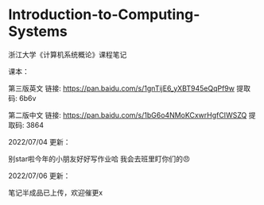 # Introduction-to-Computing-Systems
浙江大学《计算机系统概论》课程笔记

课本：

第三版英文 
链接: https://pan.baidu.com/s/1gnTijE6_yXBT945eQqPf9w 提取码: 6b6v 

第二版中文 
链接: https://pan.baidu.com/s/1bG6o4NMoKCxwrHgfCIWSZQ 提取码: 3864 


2022/07/04 更新：

别star啦今年的小朋友好好写作业哈 我会去班里盯你们的😠

2022/07/06 更新：

笔记半成品已上传，欢迎催更x
